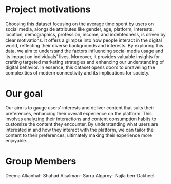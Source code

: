 # Project motivations
Choosing this dataset focusing on the average time spent by users on social media, alongside attributes like gender, age, platform, interests, location, demographics, profession, income, and indebtedness, is driven by clear motivations. It offers a glimpse into how people interact in the digital world, reflecting their diverse backgrounds and interests. By exploring this data, we aim to understand the factors influencing social media usage and its impact on individuals' lives. Moreover, it provides valuable insights for crafting targeted marketing strategies and enhancing our understanding of digital behavior. In essence, this dataset opens doors to unraveling the complexities of modern connectivity and its implications for society.


# Our goal 
Our aim is to gauge users' interests and deliver content that suits their preferences, enhancing their overall experience on the platform. This involves analyzing their interactions and content consumption habits to customize the content they encounter. By understanding what users are interested in and how they interact with the platform, we can tailor the content to their preferences, ultimately making their experience more enjoyable.


# Group Members
Deema Alkanhal- 
Shahad Alsalman-
Sarra Algarny-
Najla ben-Dakheel
